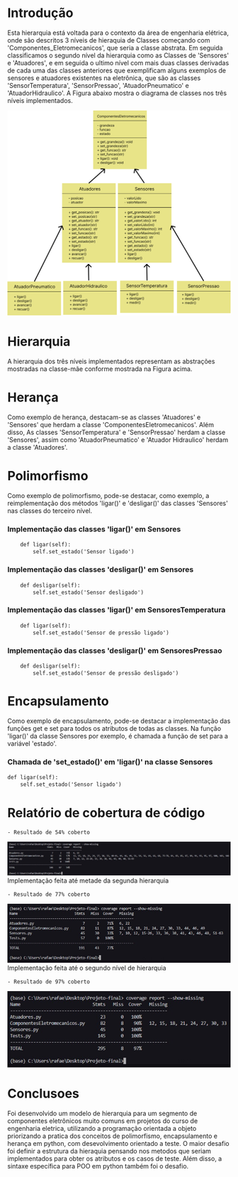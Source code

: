 # Introdução

Esta hierarquia está voltada para o contexto da área de engenharia elétrica, onde são descritos 3 níveis de hieraquia de Classes
começando com 'Componentes_Eletromecanicos', que seria a classe abstrata. Em seguida classificamos o segundo nível da hierarquia como
as Classes de 'Sensores' e 'Atuadores', e em seguida o ultimo nível com mais duas classes derivadas de cada uma das classes anteriores que
exemplificam alguns exemplos de sensores e atuadores existentes na eletrônica, que são as classes 'SensorTemperatura', 'SensorPressao', 
'AtuadorPneumatico' e 'AtuadorHidraulico'. A Figura abaixo mostra o diagrama de classes nos três níveis implementados.

![100%](./diagrama.png)

# Hierarquia
A hierarquia dos três níveis implementados representam as abstrações mostradas na classe-mãe conforme mostrada na Figura acima.

# Herança
Como exemplo de herança, destacam-se as classes 'Atuadores' e 'Sensores' que herdam a classe 'ComponentesEletromecanicos'. Além disso,
As classes 'SensorTemperatura' e 'SensorPressao' herdam a classe 'Sensores', assim como 'AtuadorPneumatico' e 'Atuador Hidraulico'
herdam a classe 'Atuadores'.

# Polimorfismo
Como exemplo de polimorfismo, pode-se destacar, como exemplo, a reimplementação dos métodos 'ligar()' e 'desligar()' das classes 'Sensores' nas classes
do terceiro nível.

 ### Implementação das classes 'ligar()' em Sensores
        def ligar(self):
            self.set_estado('Sensor ligado')
 ### Implementação das classes 'desligar()' em Sensores
        def desligar(self):
            self.set_estado('Sensor desligado')
 ### Implementação das classes 'ligar()' em SensoresTemperatura
        def ligar(self):
            self.set_estado('Sensor de pressão ligado')
 ### Implementação das classes 'desligar()' em SensoresPressao
        def desligar(self):
            self.set_estado('Sensor de pressão desligado')

# Encapsulamento
Como exemplo de encapsulamento, pode-se destacar a implementação das funções get e set para
todos os atributos de todas as classes. Na função 'ligar()' da classe Sensores por exemplo,
é chamada a função de set para a variável 'estado'.

### Chamada de 'set_estado()' em 'ligar()' na classe Sensores
    def ligar(self):
        self.set_estado('Sensor ligado')

# Relatório de cobertura de código

    - Resultado de 54% coberto
![50%](./coverage_50.jpeg)
Implementação feita até metade da segunda hierarquia
    
    - Resultado de 77% coberto
![80%](./coverage_80.jpeg)
Implementação feita até o segundo nível de hierarquia 

    - Resultado de 97% coberto
![100%](./coverage_100.jpeg)

# Conclusoes

Foi desenvolvido um modelo de hierarquia para um segmento de componentes eletrônicos muito comuns em projetos do curso de engenharia eletrica, utilizando a programação
orientada a objeto priorizando a pratica dos conceitos de polimorfismo, encapsulamento e herança em python, com desevolvimento orientado a teste. O maior desafio foi definir 
a estrutura da hieraquia pensando nos metodos que seriam implementados para obter os atributos e os casos de teste. Além disso, a sintaxe específica para POO em python também foi o desafio.